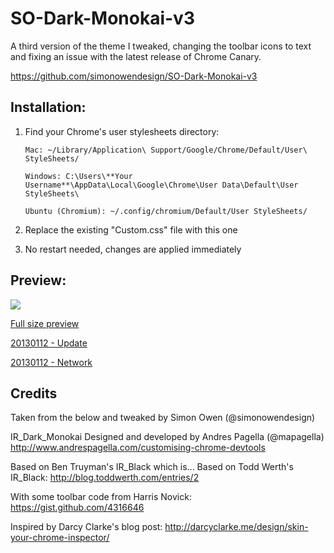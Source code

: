 # SO-Dark-Monokai-v3

A third version of the theme I tweaked, changing the toolbar icons to text and fixing an issue with the latest release of Chrome Canary.

https://github.com/simonowendesign/SO-Dark-Monokai-v3


## Installation:

1. Find your Chrome's user stylesheets directory:


   `Mac: ~/Library/Application\ Support/Google/Chrome/Default/User\ StyleSheets/`

   `Windows: C:\Users\**Your Username**\AppData\Local\Google\Chrome\User Data\Default\User StyleSheets\`

   `Ubuntu (Chromium): ~/.config/chromium/Default/User StyleSheets/`


2. Replace the existing "Custom.css" file with this one

3. No restart needed, changes are applied immediately


## Preview:

<img src="http://farm9.staticflickr.com/8341/8283027217_66d3cbb926_b.jpg">

[Full size preview](http://farm9.staticflickr.com/8341/8283027217_66d3cbb926_b.jpg)

[20130112 - Update](http://farm9.staticflickr.com/8196/8373203286_039e3a07fb_o.png)

[20130112 - Network](http://cl.ly/M8RM)


## Credits

Taken from the below and tweaked by Simon Owen (@simonowendesign)

IR_Dark_Monokai
Designed and developed by Andres Pagella (@mapagella)
http://www.andrespagella.com/customising-chrome-devtools

Based on Ben Truyman's IR_Black
which is...
Based on Todd Werth's IR_Black:
http://blog.toddwerth.com/entries/2

With some toolbar code from Harris Novick:
https://gist.github.com/4316646

Inspired by Darcy Clarke's blog post:
http://darcyclarke.me/design/skin-your-chrome-inspector/
